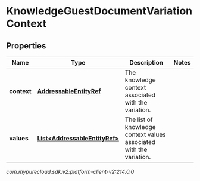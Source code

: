 # KnowledgeGuestDocumentVariationContext


## Properties

| Name | Type | Description | Notes |
| ------------ | ------------- | ------------- | ------------- |
| **context** | [**AddressableEntityRef**](AddressableEntityRef) | The knowledge context associated with the variation. |  |
| **values** | [**List&lt;AddressableEntityRef&gt;**](AddressableEntityRef) | The list of knowledge context values associated with the variation. |  |




_com.mypurecloud.sdk.v2:platform-client-v2:214.0.0_
